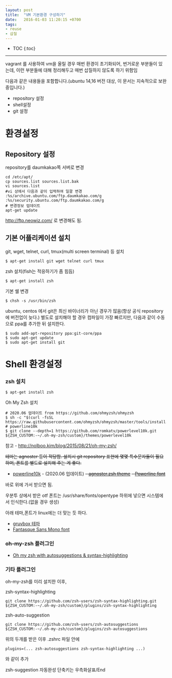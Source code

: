 ```yaml
---
layout: post
title:  "VM 기본환경 구성하기"
date:   2016-01-03 11:20:15 +0700
tags:
- reuse
- 삽질
---
```


* TOC
{:toc}

---

vagrant 를 사용하여 vm을 올릴 경우 매번 환경이 초기화되어, 번거로운 부분들이 있는데, 이런 부분들에 대해 정리해두고 매번 삽질하지 않도록 하기 위함임

다음과 같은 내용들을 포함합니다.(ubuntu 14,16 버전 대상, 이 문서는 지속적으로 보완중입니다.)

- repository 설정
- shell설정
- git 설정

# 환경설정

## Repository 설정

repository를 daumkakao쪽 서버로 변경

    cd /etc/apt/
    cp sources.list sources.list.bak
    vi sources.list
    #vi 상에서 다음과 같이 입력하여 일괄 변경
    :%s/archive.ubuntu.com/ftp.daumkakao.com/g
    :%s/security.ubuntu.com/ftp.daumkakao.com/g
    # 변경정보 업데이트
    apt-get update

http://ftp.neowiz.com/ 로 변경해도 됨.

## 기본 어플리케이션 설치

git, wget, telnet, curl, tmux(multi screen terminal) 등 설치

    $ apt-get install git wget telnet curl tmux

zsh 설치(fish는 적응하기가 좀 힘듬)

    $ apt-get install zsh

기본 쉘 변경

    $ chsh -s /usr/bin/zsh

ubuntu, centos 에서 git은 최신 바이너리가 아닌 경우가 많음(항상 공식 repository에 버전업이 늦다.)
별도로 설치해야 할 경우 컴파일이 가장 빠르지만, 다음과 같이 수동으로 ppa를 추가한 뒤 설치한다.

    $ sudo add-apt-repository ppa:git-core/ppa
    $ sudo apt-get update
    $ sudo apt-get install git


# Shell 환경설정

### zsh 설치

    $ apt-get install zsh

Oh My Zsh 설치

    # 2020.06 업데이트 from https://github.com/ohmyzsh/ohmyzsh
    $ sh -c "$(curl -fsSL https://raw.githubusercontent.com/ohmyzsh/ohmyzsh/master/tools/install.sh)"
    # powerline10k
    $ git clone --depth=1 https://github.com/romkatv/powerlevel10k.git ${ZSH_CUSTOM:-~/.oh-my-zsh/custom}/themes/powerlevel10k
    
참고 - http://nolboo.kim/blog/2015/08/21/oh-my-zsh/

~~테마는 agnoster 등이 적당함. 설치시 git repository 표현에 몇몇 특수문자들이 필요하며, 폰트를 별도로 설치해 주는 게 좋다.~~

- [powerline10k](https://github.com/romkatv/powerlevel10k#oh-my-zsh) - (2020.06 업데이트)
~~- [agnoster.zsh theme](https://gist.github.com/agnoster/371287)~~
~~- [Powerline font](https://github.com/powerline/fonts)~~

바로 위에 가서 받으면 됨.

우분투 상에서 받은 otf 폰트는 /usr/share/fonts/opentype 하위에 넣으면 시스템에서 인식한다.(없을 경우 생성)

아래 테마,폰트가 linux에는 더 맞는 듯 하다.

- [gruvbox 테마](https://github.com/morhetz/gruvbox)
- [Fantasque Sans Mono font](https://github.com/belluzj/fantasque-sans)

### oh-my-zsh 플러그인

- [Oh my zsh with autosuggestions & syntax-highlighting](https://gist.github.com/dogrocker/1efb8fd9427779c827058f873b94df95)

### 기타 플러그인

oh-my-zsh를 미리 설치한 이후,

zsh-syntax-highlighting

    git clone https://github.com/zsh-users/zsh-syntax-highlighting.git ${ZSH_CUSTOM:-~/.oh-my-zsh/custom}/plugins/zsh-syntax-highlighting

zsh-auto-suggestion
    
    git clone https://github.com/zsh-users/zsh-autosuggestions ${ZSH_CUSTOM:-~/.oh-my-zsh/custom}/plugins/zsh-autosuggestions

위의 두개를 받은 이후 .zshrc 파일 안에

    plugins=(... zsh-autosuggestions zsh-syntax-highlighting ...)

와 같이 추가

zsh-suggestion 자동완성 단축키는 우측화살표/End

